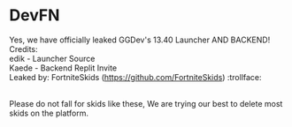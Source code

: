 # DevFN
Yes, we have officially leaked GGDev's 13.40 Launcher AND BACKEND!<br>
Credits:<br>
edik - Launcher Source<br> 
Kaede - Backend Replit Invite<br>
Leaked by: FortniteSkids (https://github.com/FortniteSkids) :trollface:<br><br>

Please do not fall for skids like these, We are trying our best to delete most skids on the platform.
